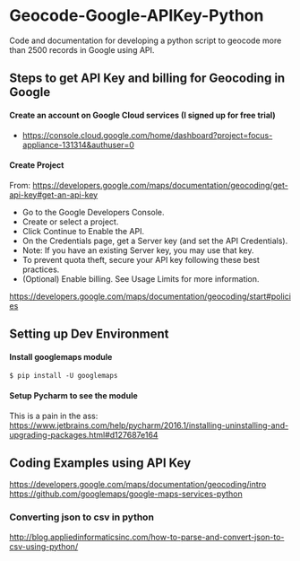 # Geocode-Google-APIKey-Python
Code and documentation for developing a python script to geocode more than 2500 records in Google using API.  

## Steps to get API Key and billing for Geocoding in Google  

#### Create an account on Google Cloud services (I signed up for free trial)  
- https://console.cloud.google.com/home/dashboard?project=focus-appliance-131314&authuser=0

#### Create Project  
From: https://developers.google.com/maps/documentation/geocoding/get-api-key#get-an-api-key  
- Go to the Google Developers Console.
- Create or select a project.
- Click Continue to Enable the API.
- On the Credentials page, get a Server key (and set the API Credentials). 
- Note: If you have an existing Server key, you may use that key.
- To prevent quota theft, secure your API key following these best practices.
- (Optional) Enable billing. See Usage Limits for more information.

https://developers.google.com/maps/documentation/geocoding/start#policies  

## Setting up Dev Environment  

#### Install googlemaps module  

    $ pip install -U googlemaps

#### Setup Pycharm to see the module  
This is a pain in the ass:  
https://www.jetbrains.com/help/pycharm/2016.1/installing-uninstalling-and-upgrading-packages.html#d127687e164  

## Coding Examples using API Key
https://developers.google.com/maps/documentation/geocoding/intro  
https://github.com/googlemaps/google-maps-services-python  

### Converting json to csv in python  
http://blog.appliedinformaticsinc.com/how-to-parse-and-convert-json-to-csv-using-python/  


